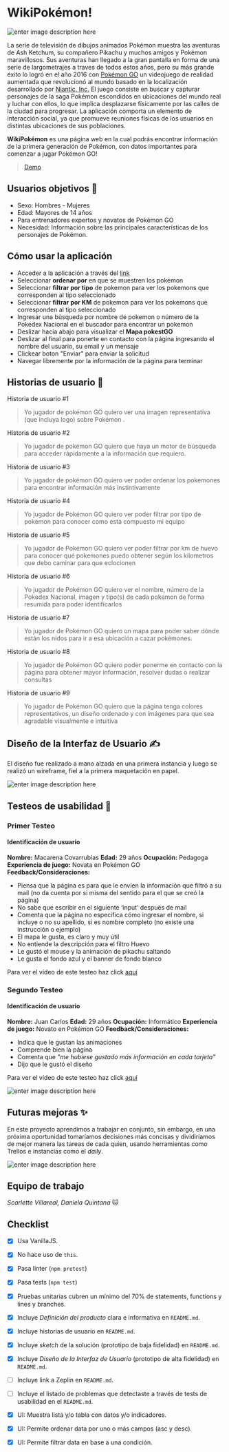 # WikiPokémon!

![enter image description here](https://lh3.googleusercontent.com/YPefHzSQrjjm5vUqchOaqQrlwiIK8X3Njqe2o_QFBU8hYXB1xE6_DP_o5THYZimGqXeON-GVdaiFZw)

La serie de televisión de dibujos animados Pokémon muestra las aventuras de Ash Ketchum, su compañero Pikachu y muchos amigos y Pokémon maravillosos. Sus aventuras han llegado a la gran pantalla en forma de una serie de largometrajes a traves de todos estos años, pero su más grande éxito lo logró en el año 2016 con [Pokémon GO](https://es.wikipedia.org/wiki/Pok%C3%A9mon_GO) un videojuego de realidad aumentada que revolucionó al mundo basado en la localización desarrollado por [Niantic, Inc.](https://es.wikipedia.org/wiki/Niantic_Laxbs "Niantic Labs") El juego consiste en buscar y capturar personajes de la saga Pokémon escondidos en ubicaciones del mundo real y luchar con ellos, lo que implica desplazarse físicamente por las calles de la ciudad para progresar. La aplicación comporta un elemento de interacción social, ya que promueve reuniones físicas de los usuarios en distintas ubicaciones de sus poblaciones.

**WikiPokémon** es una página web en la cual podrás encontrar información de la primera generación de Pokémon, con datos importantes para comenzar a jugar Pokémon GO! 

> [Demo](https://dacoquima.github.io/SCL010-data-lovers/src/index.html)


## Usuarios objetivos 🚶‍

- Sexo: Hombres - Mujeres 
- Edad: Mayores de 14 años 
- Para entrenadores expertos y novatos de Pokémon GO
- Necesidad: Información sobre las principales características de los personajes de Pokémon. 

## Cómo usar la aplicación
- Acceder a la aplicación a través del [link](https://dacoquima.github.io/SCL010-data-lovers/src/index.html)
- Seleccionar **ordenar por** en que se muestren los pokemon
- Seleccionar **filtrar por tipo** de pokemon para ver los pokemons que corresponden al tipo seleccionado
- Seleccionar **filtrar por KM** de pokemon para ver los pokemons que corresponden al tipo seleccionado
- Ingresar una búsqueda por nombre de pokemon o número de la Pokedex Nacional en el buscador para encontrar un pokemon
- Deslizar hacía abajo para visualizar el **Mapa pokestGO**
- Deslizar al final para ponerte en contacto con la página ingresando el nombre del usuario, su email y un mensaje
- Clickear boton "Enviar" para enviar la solicitud
- Navegar libremente por la información de la página para terminar 

## Historias de usuario 👥

Historia de usuario #1
>Yo jugador de pokémon GO quiero ver una imagen representativa (que
> incluya logo) sobre Pokémon .

Historia de usuario #2
>Yo jugador de pokémon GO quiero que haya un motor de búsqueda para
> acceder rápidamente a la información que requiero.

Historia de usuario #3
>Yo jugador de pokémon GO quiero ver poder ordenar los pokemones para encontrar información más instintivamente 

Historia de usuario #4
>Yo jugador de Pokémon GO quiero ver poder filtrar por tipo de pokemon para conocer como esta compuesto mi equipo

Historia de usuario #5
>Yo jugador de Pokémon GO quiero ver poder filtrar por km de huevo para conocer qué pokemones puedo obtener según los kilometros que debo caminar para que eclocionen

Historia de usuario #6
>Yo jugador de Pokémon GO quiero ver el nombre, número de la Pokedex Nacional, imagen y tipo(s) de cada pokemon de forma resumida para poder identificarlos

Historia de usuario #7
>Yo jugador de Pokémon GO quiero un mapa para poder saber dónde están los nidos para ir a esa ubicación a cazar pokémones.

Historia de usuario #8
>Yo jugador de Pokémon GO quiero poder ponerme en contacto con la página para obtener mayor información, resolver dudas o realizar consultas

Historia de usuario #9
>Yo jugador de Pokémon GO quiero que la página tenga colores representativos, un diseño ordenado y con imágenes para que sea agradable visualmente e intuitiva

## Diseño de la Interfaz de Usuario ✍

El diseño fue realizado a mano alzada en una primera instancia y luego se realizó un wireframe, fiel a la primera maquetación en papel.

![enter image description here](https://lh3.googleusercontent.com/NttqiT0ihWTu337h_zsxeVQ4gFdzvErvfSbfxP9uv6BkWZr5dLVkoqxY7PVt1X-JpN0gimOOBcJkcA)

## Testeos de usabilidad 💬

### Primer Testeo

#### Identificación de usuario
**Nombre:** Macarena Covarrubias
**Edad:** 29 años 
**Ocupación:** Pedagoga
**Experiencia de juego:** Novata en Pokémon GO
**Feedback/Consideraciones:**
- Piensa que la página es para que le envíen la información que filtró a su mail (no da cuenta por si misma del sentido para el que se creó la página)
- No sabe que escribir en el siguiente ‘input’ después de mail
- Comenta que la página no especifica cómo ingresar el nombre, si incluye o no su apellido, si es nombre completo (no existe una instrucción o ejemplo)
- El mapa le gusta, es claro y muy útil 
- No entiende la descripción para el filtro Huevo
- Le gustó el mouse y la animación de pikachu saltando
- Le gusta el fondo azul y el banner de fondo blanco

Para ver el vídeo de este testeo haz click [aquí](https://drive.google.com/drive/folders/14825lheLvrCP8-Z1ea5gOgY9Ln3RmICZ)

### Segundo Testeo

#### Identificación de usuario
**Nombre:** Juan Carlos
**Edad:** 29 años 
**Ocupación:** Informático
**Experiencia de juego:** Novato en Pokémon GO
**Feedback/Consideraciones:**

- Indica que le gustan las animaciones
- Comprende bien la página
- Comenta que *"me hubiese gustado más información en cada tarjeta"*
- Dijo que le gustó el diseño

Para ver el vídeo de este testeo haz click [aquí](https://www.loom.com/share/df1fc3851ea6413e81e400e2cc15d40b)

![enter image description here](https://lh3.googleusercontent.com/PphVYNXV1TQ-WOh7tcvJ_n42v2RSzWlm1hoB1HR6lJsFCrt9nHec6p2PG00bfjT-b8xVdSJHBWOEiQ)

## Futuras mejoras ✨
En este proyecto aprendimos a trabajar en conjunto, sin embargo, en una próxima oportunidad tomaríamos decisiones más concisas y dividiríamos de mejor manera las tareas de cada quien, usando herramientas como Trellos e instancias como el *daily*.

![enter image description here](https://lh3.googleusercontent.com/Ab9VxgXDE2z2zUwEx5hdSj3Gds-CFcqU6vQYyMXgbuldQfzfx8fD4U-pb4X-LifqTpUYHVToB_zkHg)

## Equipo de trabajo
*Scarlette Villareal, 
Daniela Quintana* 🐱

## Checklist
 - [x] Usa VanillaJS.
 - [x] No hace uso de `this`.
 - [x] Pasa linter (`npm pretest`)
 - [x] Pasa tests (`npm test`)
 - [x] Pruebas unitarias cubren un mínimo del 70% de statements,
       functions y lines y branches.
 - [x] Incluye _Definición del producto_ clara e informativa en
       `README.md`.
 - [x] Incluye historias de usuario en `README.md`.
 - [x] Incluye _sketch_ de la solución (prototipo de baja fidelidad) en
       `README.md`.
 - [x] Incluye _Diseño de la Interfaz de Usuario_ (prototipo de alta
       fidelidad) en `README.md`.
 - [ ] Incluye link a Zeplin en `README.md`.
 - [ ] Incluye el listado de problemas que detectaste a través de tests
                     de usabilidad en el `README.md`.
 - [x] UI: Muestra lista y/o tabla con datos y/o indicadores.
 - [x] UI: Permite ordenar data por uno o más campos (asc y desc).
 - [x] UI: Permite filtrar data en base a una condición.


